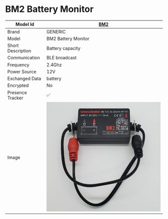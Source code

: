 # BM2 Battery Monitor

|Model Id|[BM2](https://github.com/theengs/decoder/blob/development/src/devices/BM2_json.h)|
|-|-|
|Brand|GENERIC|
|Model|BM2 Battery Monitor|
|Short Description|Battery capacity|
|Communication|BLE broadcast|
|Frequency|2.4Ghz|
|Power Source|12V|
|Exchanged Data|battery|
|Encrypted|No|
|Presence Tracker|&#9989;|
|Image|![BM2](./../img/BM2.png)|
